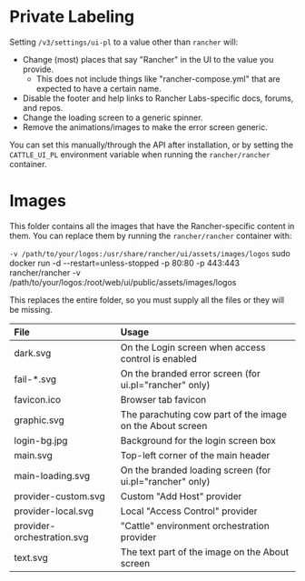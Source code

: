 # Private Labeling #

Setting `/v3/settings/ui-pl` to a value other than `rancher` will:
  - Change (most) places that say "Rancher" in the UI to the value you provide.
    - This does not include things like "rancher-compose.yml" that are expected to have a certain name.
  - Disable the footer and help links to Rancher Labs-specific docs, forums, and repos.
  - Change the loading screen to a generic spinner.
  - Remove the animations/images to make the error screen generic.

You can set this manually/through the API after installation, or by setting the `CATTLE_UI_PL` environment 
variable when running the `rancher/rancher` container.

# Images #
This folder contains all the images that have the Rancher-specific content in them.
You can replace them by running the `rancher/rancher` container with:

```-v /path/to/your/logos:/usr/share/rancher/ui/assets/images/logos```
sudo docker run -d --restart=unless-stopped -p 80:80 -p 443:443 rancher/rancher -v /path/to/your/logos:/root/web/ui/public/assets/images/logos


This replaces the entire folder, so you must supply all the files or they will be missing.

| File                        | Usage                                                     |
|:--------------------------- |:----------------------------------------------------------|
| dark.svg                    | On the Login screen when access control is enabled        |
| fail-*.svg                  | On the branded error screen (for ui.pl="rancher" only)    |
| favicon.ico                 | Browser tab favicon                                       |
| graphic.svg                 | The parachuting cow part of the image on the About screen |
| login-bg.jpg                | Background for the login screen box                       |
| main.svg                    | Top-left corner of the main header                        |
| main-loading.svg            | On the branded loading screen (for ui.pl="rancher" only)  |
| provider-custom.svg         | Custom "Add Host" provider                                |
| provider-local.svg          | Local "Access Control" provider                           |
| provider-orchestration.svg  | "Cattle" environment orchestration provider               |
| text.svg                    | The text part of the image on the About screen            |
